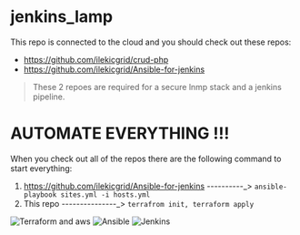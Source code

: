 # jenkins_lamp
This repo is connected to the cloud and you should check out these repos: 
* https://github.com/ilekicgrid/crud-php   
* https://github.com/ilekicgrid/Ansible-for-jenkins 

> These 2 repoes are required for a secure lnmp stack and a jenkins pipeline.

# **AUTOMATE EVERYTHING !!!**


When you check out all of the repos there are the following command to start everything:
1) https://github.com/ilekicgrid/Ansible-for-jenkins       ----------_> ``` ansible-playbook sites.yml -i hosts.yml ```
2) This repo       ---------------_>     ``` terrafrom init, terraform apply ```


![Terraform and aws](https://github.com/ilekicgrid/jenkins_lamp/images/tf-aws.png)
![Ansible](/jenkins_lamp/images/ansible.png)
![Jenkins](/jenkins_lamp/images/jenkins.png)
